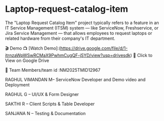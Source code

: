 # Laptop-request-catalog-item
The "Laptop Request Catalog Item" project typically refers to a feature in an IT Service Management (ITSM) system — like ServiceNow, Freshservice, or Jira Service Management — that allows employees to request laptops or related hardware from their company's IT department.

🎬 Demo
📺 [Watch Demo]:(https://drive.google.com/file/d/1-itrnzaWpWSwRCMaX9PwhmCugQF-jSYD/view?usp=drivesdk)
🔗 Click to View on Google Drive

👥 Team Members/team id :NM2025TMID12967

RAGHUL VIMANDAN M– ServiceNow Developer and Demo video and Deployment

 RAGHUL G – UI/UX & Form Designer

SAKTHI R – Client Scripts & Table Developer

SANJANA N – Testing & Documentation

